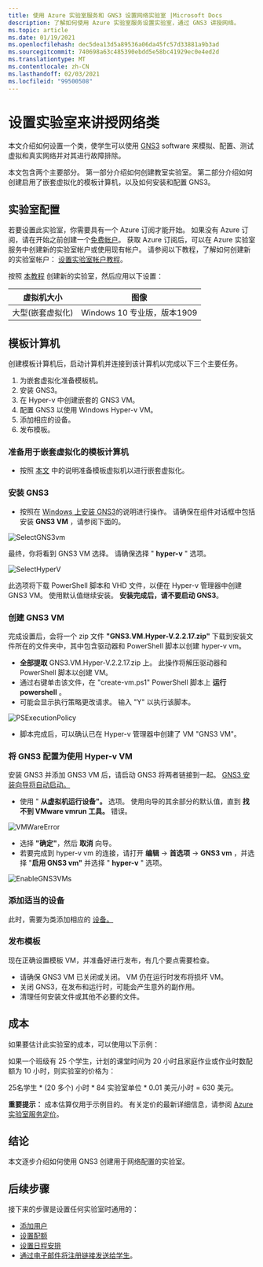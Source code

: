 ```yaml
---
title: 使用 Azure 实验室服务和 GNS3 设置网络实验室 |Microsoft Docs
description: 了解如何使用 Azure 实验室服务设置实验室，通过 GNS3 讲授网络。
ms.topic: article
ms.date: 01/19/2021
ms.openlocfilehash: dec5dea13d5a89536a06da45fc57d33881a9b3ad
ms.sourcegitcommit: 740698a63c485390ebdd5e58bc41929ec0e4ed2d
ms.translationtype: MT
ms.contentlocale: zh-CN
ms.lasthandoff: 02/03/2021
ms.locfileid: "99500508"
---
```

# <a name="set-up-a-lab-to-teach-a-networking-class"></a>设置实验室来讲授网络类 
本文介绍如何设置一个类，使学生可以使用 [GNS3](https://www.gns3.com/) software 来模拟、配置、测试虚拟和真实网络并对其进行故障排除。 

本文包含两个主要部分。 第一部分介绍如何创建教室实验室。 第二部分介绍如何创建启用了嵌套虚拟化的模板计算机，以及如何安装和配置 GNS3。

## <a name="lab-configuration"></a>实验室配置
若要设置此实验室，你需要具有一个 Azure 订阅才能开始。 如果没有 Azure 订阅，请在开始之前创建一个[免费帐户](https://azure.microsoft.com/free/)。 获取 Azure 订阅后，可以在 Azure 实验室服务中创建新的实验室帐户或使用现有帐户。 请参阅以下教程，了解如何创建新的实验室帐户： [设置实验室帐户教程](tutorial-setup-lab-account.md)。

按照 [本教程](tutorial-setup-classroom-lab.md) 创建新的实验室，然后应用以下设置：

| 虚拟机大小 | 图像 |
| -------------------- | ----- | 
| 大型(嵌套虚拟化) | Windows 10 专业版，版本1909 |

## <a name="template-machine"></a>模板计算机 

创建模板计算机后，启动计算机并连接到该计算机以完成以下三个主要任务。 
 
1. 为嵌套虚拟化准备模板机。
2. 安装 GNS3。
3. 在 Hyper-v 中创建嵌套的 GNS3 VM。
4. 配置 GNS3 以使用 Windows Hyper-v VM。
5. 添加相应的设备。
6. 发布模板。


### <a name="prepare-template-machine-for-nested-virtualization"></a>准备用于嵌套虚拟化的模板计算机
- 按照 [本文](how-to-enable-nested-virtualization-template-vm.md) 中的说明准备模板虚拟机以进行嵌套虚拟化。 

### <a name="install-gns3"></a>安装 GNS3
- 按照在 [Windows 上安装 GNS3](https://docs.gns3.com/docs/getting-started/installation/windows)的说明进行操作。  请确保在组件对话框中包括安装 **GNS3 VM** ，请参阅下面的。

![SelectGNS3vm](./media/class-type-networking-gns3/gns3-select-vm.png)

最终，你将看到 GNS3 VM 选择。 请确保选择 " **hyper-v** " 选项。

![SelectHyperV](./media/class-type-networking-gns3/gns3-vm-hyper-v.png)

  此选项将下载 PowerShell 脚本和 VHD 文件，以便在 Hyper-v 管理器中创建 GNS3 VM。 使用默认值继续安装。 **安装完成后，请不要启动 GNS3**。

### <a name="create-gns3-vm"></a>创建 GNS3 VM
完成设置后，会将一个 zip 文件 **"GNS3.VM.Hyper-V.2.2.17.zip"** 下载到安装文件所在的文件夹中，其中包含驱动器和 PowerShell 脚本以创建 hyper-v vm。
- **全部提取** GNS3.VM.Hyper-V.2.2.17.zip 上。  此操作将解压驱动器和 PowerShell 脚本以创建 VM。
- 通过右键单击该文件，在 "create-vm.ps1" PowerShell 脚本上 **运行 powershell** 。
- 可能会显示执行策略更改请求。 输入 "Y" 以执行该脚本。

![PSExecutionPolicy](./media/class-type-networking-gns3/powershell-execution-policy-change.png)

- 脚本完成后，可以确认已在 Hyper-v 管理器中创建了 VM "GNS3 VM"。

### <a name="configure-gns3-to-use-hyper-v-vm"></a>将 GNS3 配置为使用 Hyper-v VM
安装 GNS3 并添加 GNS3 VM 后，请启动 GNS3 将两者链接到一起。  [GNS3 安装向导将自动启动。](https://docs.gns3.com/docs/getting-started/setup-wizard-gns3-vm#local-gns3-vm-setup-wizard)  
- 使用 " **从虚拟机运行设备"。** 选项。  使用向导的其余部分的默认值，直到 **找不到 VMware vmrun 工具。** 错误。

![VMWareError](./media/class-type-networking-gns3/gns3-vmware-vmrun-tool-not-found.png)

- 选择 **"确定"**，然后 **取消** 向导。
- 若要完成到 hyper-v vm 的连接，请打开 **编辑**  ->  **首选项**  ->  **GNS3 vm** ，并选择 "**启用 GNS3 vm"** 并选择 " **hyper-v** " 选项。
 
![EnableGNS3VMs](./media/class-type-networking-gns3/gns3-preference-vm.png)

### <a name="add-appropriate-appliances"></a>添加适当的设备

此时，需要为类添加相应的 [设备。](https://docs.gns3.com/docs/using-gns3/beginners/install-from-marketplace)

### <a name="publish-template"></a>发布模板

现在正确设置模板 VM，并准备好进行发布，有几个要点需要检查。
- 请确保 GNS3 VM 已关闭或关闭。  VM 仍在运行时发布将损坏 VM。
- 关闭 GNS3，在发布和运行时，可能会产生意外的副作用。
- 清理任何安装文件或其他不必要的文件。

## <a name="cost"></a>成本  

如果要估计此实验室的成本，可以使用以下示例： 
 
如果一个班级有 25 个学生，计划的课堂时间为 20 小时且家庭作业或作业时数配额为 10 小时，则实验室的价格为： 

25名学生 * (20 多个) 小时 * 84 实验室单位 * 0.01 美元/小时 = 630 美元。 

**重要提示：** 成本估算仅用于示例目的。  有关定价的最新详细信息，请参阅 [Azure 实验室服务定价](https://azure.microsoft.com/pricing/details/lab-services/)。

## <a name="conclusion"></a>结论
本文逐步介绍如何使用 GNS3 创建用于网络配置的实验室。

## <a name="next-steps"></a>后续步骤
接下来的步骤是设置任何实验室时通用的：

- [添加用户](tutorial-setup-classroom-lab.md#add-users-to-the-lab)
- [设置配额](how-to-configure-student-usage.md#set-quotas-for-users)
- [设置日程安排](tutorial-setup-classroom-lab.md#set-a-schedule-for-the-lab) 
- [通过电子邮件将注册链接发送给学生](how-to-configure-student-usage.md#send-invitations-to-users)。